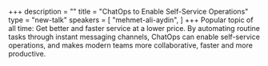 +++
description = ""
title = "ChatOps to Enable Self-Service Operations"
type = "new-talk"
speakers = [
        "mehmet-ali-aydin",
]
+++
Popular topic of all time: Get better and faster service at a lower price. By automating routine tasks through instant messaging channels, ChatOps can enable self-service operations, and makes modern teams more collaborative, faster and more productive.